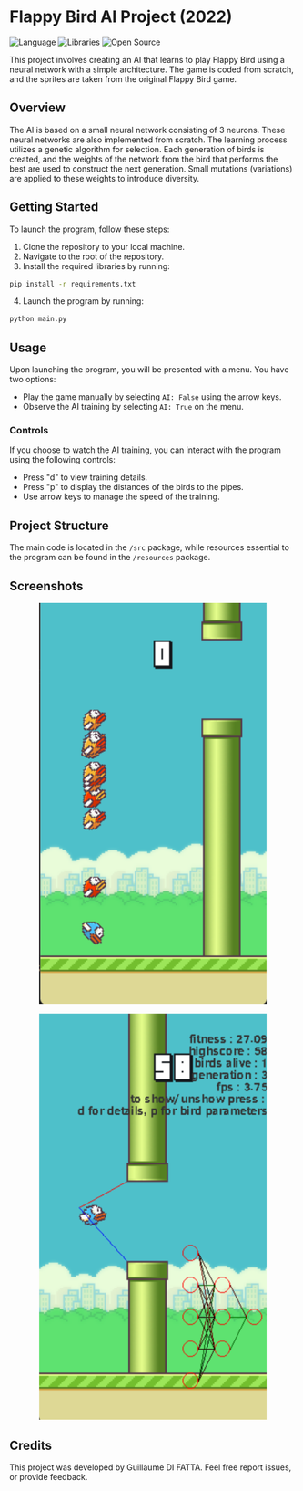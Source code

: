 # Flappy Bird AI Project (2022)

![Language](https://img.shields.io/badge/Language-Python-f2cb1b)
![Libraries](https://img.shields.io/badge/Libraries-Pygame-blue)
![Open Source](https://badges.frapsoft.com/os/v2/open-source.svg?v=103)

This project involves creating an AI that learns to play Flappy Bird using a neural network with a simple architecture. The game is coded from scratch, and the sprites are taken from the original Flappy Bird game.

## Overview

The AI is based on a small neural network consisting of 3 neurons. These neural networks are also implemented from scratch. The learning process utilizes a genetic algorithm for selection. Each generation of birds is created, and the weights of the network from the bird that performs the best are used to construct the next generation. Small mutations (variations) are applied to these weights to introduce diversity.

## Getting Started

To launch the program, follow these steps:

1. Clone the repository to your local machine.
2. Navigate to the root of the repository.
3. Install the required libraries by running:

```bash
pip install -r requirements.txt
```


4. Launch the program by running:

```bash
python main.py
```


## Usage

Upon launching the program, you will be presented with a menu. You have two options:

- Play the game manually by selecting `AI: False` using the arrow keys.
- Observe the AI training by selecting `AI: True` on the menu.

### Controls

If you choose to watch the AI training, you can interact with the program using the following controls:

- Press "d" to view training details.
- Press "p" to display the distances of the birds to the pipes.
- Use arrow keys to manage the speed of the training.

## Project Structure

The main code is located in the `/src` package, while resources essential to the program can be found in the `/resources` package.

## Screenshots

<p align="center">
	<img src="ressources/img/demo.png" width="400">
</p>

<p align="center">
	<img src="ressources/img/demo2.png" width="400">
</p>

## Credits

This project was developed by Guillaume DI FATTA. Feel free report issues, or provide feedback.
